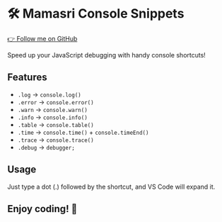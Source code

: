 # 🛠️ Mamasri Console Snippets

[👉 Follow me on GitHub](https://github.com/diggajbaral)

Speed up your JavaScript debugging with handy console shortcuts!

## Features

- `.log` → `console.log()`
- `.error` → `console.error()`
- `.warn` → `console.warn()`
- `.info` → `console.info()`
- `.table` → `console.table()`
- `.time` → `console.time()` + `console.timeEnd()`
- `.trace` → `console.trace()`
- `.debug` → `debugger;`

## Usage

Just type a dot (.) followed by the shortcut, and VS Code will expand it.

## Enjoy coding! 🚀
